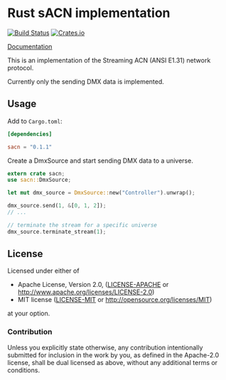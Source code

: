 # Rust sACN implementation
[![Build Status](https://travis-ci.org/lschmierer/sacn.svg)](https://travis-ci.org/lschmierer/sacn)
[![Crates.io](http://meritbadge.herokuapp.com/sacn)](https://crates.io/crates/sacn)

[Documentation](http://lschmierer.github.io/sacn/)

This is an implementation of the Streaming ACN (ANSI E1.31) network protocol.

Currently only the sending DMX data is implemented.

## Usage

Add to `Cargo.toml`:

```toml
[dependencies]

sacn = "0.1.1"
```

Create a DmxSource and start sending DMX data to a universe.

```rust
extern crate sacn;
use sacn::DmxSource;

let mut dmx_source = DmxSource::new("Controller").unwrap();

dmx_source.send(1, &[0, 1, 2]);
// ...

// terminate the stream for a specific universe
dmx_source.terminate_stream(1);
```

## License

Licensed under either of

 * Apache License, Version 2.0, ([LICENSE-APACHE](LICENSE-APACHE) or http://www.apache.org/licenses/LICENSE-2.0)
 * MIT license ([LICENSE-MIT](LICENSE-MIT) or http://opensource.org/licenses/MIT)

at your option.

### Contribution

Unless you explicitly state otherwise, any contribution intentionally
submitted for inclusion in the work by you, as defined in the Apache-2.0
license, shall be dual licensed as above, without any additional terms or
conditions.
